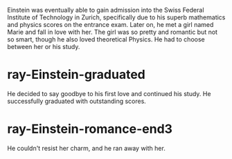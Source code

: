 Einstein was eventually able to gain admission into the Swiss Federal Institute of Technology in Zurich, specifically due to his superb mathematics and physics scores on the entrance exam. Later on, he met a girl named Marie and fall in love with her. The girl was so pretty and romantic but not so smart, though he also loved theoretical Physics. He had to choose between her or his study.


# ray-Einstein-graduated
He decided to say goodbye to his first love and continued his study. He successfully graduated with outstanding scores.

# ray-Einstein-romance-end3
He couldn't resist her charm, and he ran away with her.
